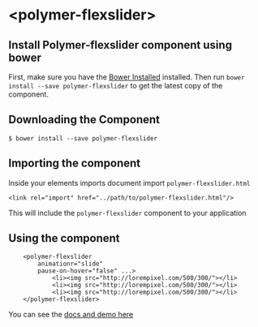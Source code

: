 # \<polymer-flexslider\>



## Install Polymer-flexslider component using bower

First, make sure you have the [Bower Installed](https://bower.io/) installed. Then run `bower install --save polymer-flexslider` to get the latest copy of the component.

## Downloading the Component

```
$ bower install --save polymer-flexslider
```

## Importing the component

Inside your elements imports document import `polymer-flexslider.html`
```
<link rel="import" href="../path/to/polymer-flexslider.html"/>
```

This will include the `polymer-flexslider` component to your application

## Using the component

```
    <polymer-flexslider
        animationr="slide"
        pause-on-hover="false" ...>
            <li><img src="http://lorempixel.com/500/300/"></li>
            <li><img src="http://lorempixel.com/500/300/"></li>
            <li><img src="http://lorempixel.com/500/300/"></li>
    </polymer-flexslider>
```
You can see the [docs and demo here](https://swastikpareek.github.io/polymer-flexslider/)

